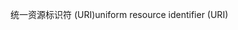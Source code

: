 <span data-ttu-id="5eee2-101">统一资源标识符 (URI)</span><span class="sxs-lookup"><span data-stu-id="5eee2-101">uniform resource identifier (URI)</span></span>